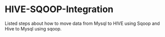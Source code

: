 # HIVE-SQOOP-Integration
Listed steps about how to move data from Mysql to HIVE using Sqoop and Hive to Mysql using sqoop.
